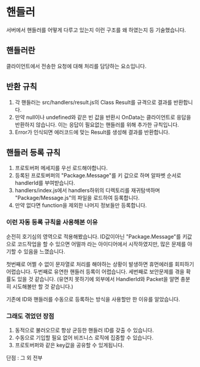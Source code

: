 # 핸들러
서버에서 핸들러를 어떻게 다루고 있는지 이런 구조를 왜 하였는지 등 기술했습니다.


## 핸들러란
클라이언트에서 전송한 요청에 대해 처리를 담당하는 요소입니다.


## 반환 규칙

1. 각 핸들러는 src/handlers/result.js의 Class Result를 규격으로 결과를 반환합니다.
2. 만약 null이나 undefined와 같은 빈 값을 반환시 OnData는 클라이언트로 응답을 반환하지 않습니다. 이는 응답이 필요없는 핸들러를 위해 추가한 규칙입니다.
3. Error가 인식되면 에러코드에 맞는 Result를 생성해 결과를 반환합니다.


## 핸들러 등록 규칙
1. 프로토버퍼 메세지를 우선 로드해야합니다.
2. 등록된 프로토버퍼의 "Package.Message"를 키 값으로 하며 알파벳 순서로 handlerId를 부여받습니다.
3. handlers/index.js에서 handlers하위의 디렉토리를 재귀탐색하며 "Package/Message.js"의 파일을 로드하여 등록합니다.
4. 만약 없다면 function을 제외한 나머지 정보들만 등록합니다.

### 이런 자동 등록 규칙을 사용해본 이유

순전히 호기심의 영역으로 적용해봤습니다. ID값이아닌 "Package.Message"를 키값으로 코드작업을 할 수 있으면 어떨까 라는 아이디어에서 시작하였지만, 많은 문제를 야기할 수 있음을 느꼈습니다.

첫번째로 어쩔 수 없이 문자열로 처리를 해야하는 상황이 발생하면 휴먼에러를 회피하기 어렵습니다.
두번째로 유연한 핸들러 등록이 어렵습니다.
세번째로 보안문제를 겪을 확률도 있을 것 같습니다. (유연치 못하기에 외부에서 HandlerId와 Packet을 알면 충분히 시도해볼만 할 것 같습니다.)

기존에 ID와 핸들러를 수동으로 등록하는 방식을 사용할만 한 이유를 알았습니다. 

### 그래도 겪었던 장점

1. 동적으로 불러오므로 항상 균등한 핸들러 ID를 갖출 수 있습니다.
2. 수동으로 기입할 필요 없어 비즈니스 로직에 집중할 수 있습니다.
3. 프로토버퍼와 같은 key값을 공유할 수 있게됩니다.

단점 : 그 외 전부

